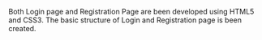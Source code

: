 Both Login page and Registration Page are been developed using HTML5 and CSS3. 
The basic structure of Login and Registration page is been created.
